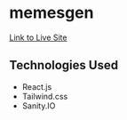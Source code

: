 # memesgen

[Link to Live Site](https://dev.juliusoh.tech)

## Technologies Used
* React.js
* Tailwind.css
* Sanity.IO
